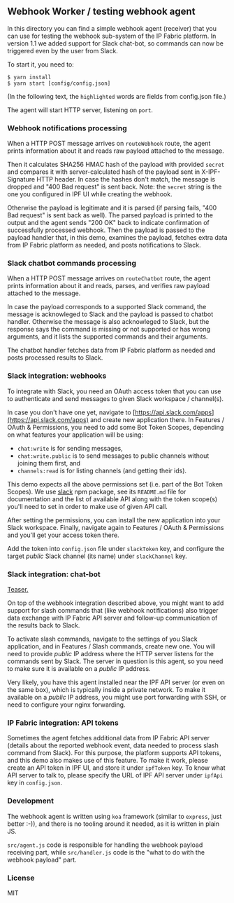 ## Webhook Worker / testing webhook agent

In this directory you can find a simple webhook agent (receiver) that you can use for testing the webhook sub-system
of the IP Fabric platform. In version 1.1 we added support for Slack chat-bot, so commands can now be triggered
even by the user from Slack.

To start it, you need to:
```
$ yarn install
$ yarn start [config/config.json]
```

(In the following text, the `highlighted` words are fields from config.json file.)

The agent will start HTTP server, listening on `port`.

### Webhook notifications processing

When a HTTP POST message arrives on `routeWebhook` route, the agent prints information about it
and reads raw payload attached to the message.

Then it calculates SHA256 HMAC hash of the payload with provided `secret` and compares it with
server-calculated hash of the payload sent in X-IPF-Signature HTTP header. In case the hashes
don't match, the message is dropped and "400 Bad request" is sent back. Note: the `secret` string
is the one you configured in IPF UI while creating the webhook.

Otherwise the payload is legitimate and it is parsed (if parsing fails, "400 Bad request" is sent
back as well). The parsed payload is printed to the output and the agent sends "200 OK" back
to indicate confirmation of successfully processed webhook. Then the payload is passed to the
payload handler that, in this demo, examines the payload, fetches extra data from IP Fabric platform
as needed, and posts notifications to Slack.

### Slack chatbot commands processing

When a HTTP POST message arrives on `routeChatbot` route, the agent prints information about it
and reads, parses, and verifies raw payload attached to the message.

In case the payload corresponds to a supported Slack command, the message is acknowleged to Slack
and the payload is passed to chatbot handler. Otherwise the message is also acknowleged to Slack,
but the response says the command is missing or not supported or has wrong arguments, and it lists
the supported commands and their arguments.

The chatbot handler fetches data from IP Fabric platform as needed and posts processed results to Slack.

### Slack integration: webhooks

To integrate with Slack, you need an OAuth access token that you can use to authenticate
and send messages to given Slack workspace / channel(s).

In case you don't have one yet, navigate to [https://api.slack.com/apps](https://api.slack.com/apps)
and create new application there. In Features / OAuth & Permissions, you need to add some Bot
Token Scopes, depending on what features your application will be using:
* `chat:write` is for sending messages,
* `chat:write.public` is to send messages to public channels without joining them first, and
* `channels:read` is for listing channels (and getting their ids).

This demo expects all the above permissions set (i.e. part of the Bot Token Scopes). We use
[slack](https://github.com/smallwins/slack) npm package, see its `README.md` file for documentation
and the list of available API along with the token scope(s) you'll need to set in order to
make use of given API call.

After setting the permissions, you can install the new application into your Slack workspace.
Finally, navigate again to Features / OAuth & Permissions and you'll get your access token there.

Add the token into `config.json` file under `slackToken` key, and configure the target *public*
Slack channel (its name) under `slackChannel` key.

### Slack integration: chat-bot

[Teaser.](http://recordit.co/iwBY1krysd)

On top of the webhook integration described above, you might want to add support for slash commands
that (like webhook notifications) also trigger data exchange with IP Fabric API server and follow-up
communication of the results back to Slack.

To activate slash commands, navigate to the settings of you Slack application, and in Features / Slash
commands, create new one. You will need to provide *public* IP address where the HTTP server listens
for the commands sent by Slack. The server in question is this agent, so you need to make sure it is
available on a *public* IP address.

Very likely, you have this agent installed near the IPF API server (or even on the same box), which
is typically inside a private network. To make it available on a *public* IP address, you might
use port forwarding with SSH, or need to configure your nginx forwarding.

### IP Fabric integration: API tokens

Sometimes the agent fetches additional data from IP Fabric API server (details about the reported
webhook event, data needed to process slash command from Slack). For this purpose, the platform
supports API tokens, and this demo also makes use of this feature. To make it work, please create
an API token in IPF UI, and store it under `ipfToken` key. To know what API server to talk to,
please specify the URL of IPF API server under `ipfApi` key in `config.json`.

### Development

The webhook agent is written using `koa` framework (similar to `express`, just better :-)),
and there is no tooling around it needed, as it is written in plain JS.

`src/agent.js` code is responsible for handling the webhook payload receiving part,
while `src/handler.js` code is the "what to do with the webhook payload" part.

### License

MIT
